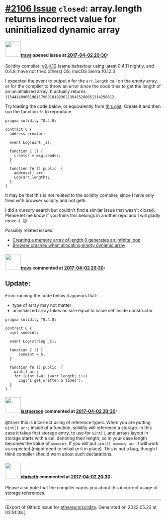 # [\#2106 Issue](https://github.com/ethereum/solidity/issues/2106) `closed`: array.length returns incorrect value for uninitialized dynamic array 

#### <img src="https://avatars.githubusercontent.com/u/7369273?u=9a08e6fddcdebf18ab6c705dda4df20682c50658&v=4" width="50">[travs](https://github.com/travs) opened issue at [2017-04-02 20:30](https://github.com/ethereum/solidity/issues/2106):

Solidity compiler: [v0.4.10](https://ethereum.github.io/browser-solidity/#version=soljson-v0.4.10+commit.f0d539ae.js) (same behaviour using latest 0.4.11 nightly, and 0.4.8; have not tried others)
OS: macOS Sierra 10.12.3

I expected the event to output `0` for the `arr.length` call on the empty array, or for the compiler to throw an error since the code tries to get the length of an uninitialized array.
It actually returns `1154414090619811796818182302139415280051214250812`.

Try loading the code below, or equivalently from [this gist](https://gist.github.com/anonymous/98678f7fc80592c4d9685d0720b3e630).
Create it and then run the function `fn` to reproduce.

```solidity
pragma solidity ^0.4.8;

contract C {
  address creator;

  event Log(uint _i);

  function C () {
    creator = msg.sender;
  }

  function fn () public  {
    address[] arr;
    Log(arr.length);
  }
}
```

It may be that this is not related to the solidity compiler, since I have only tried with browser solidity and not geth.

I did a cursory search but couldn't find a similar issue that wasn't closed. Please let me know if you think this belongs in another repo  and I will gladly move it. 😄 

Possibly related issues:

- [Creating a memory array of length 0 generates an infinite loop](https://github.com/ethereum/solidity/issues/590)
- [Browser crashes when allocating empty dynamic array](https://github.com/chriseth/browser-solidity/issues/107)

#### <img src="https://avatars.githubusercontent.com/u/7369273?u=9a08e6fddcdebf18ab6c705dda4df20682c50658&v=4" width="50">[travs](https://github.com/travs) commented at [2017-04-02 20:30](https://github.com/ethereum/solidity/issues/2106#issuecomment-291013192):

## Update:

From running the code below it appears that:
- type of array may not matter
- uninitialized array takes on size equal to value set inside constructor

```solidity
pragma solidity ^0.4.8;

contract C {
  uint someint;

  event Log(string _s);

  function C () {
      someint = 5;
  }

  function fn () public  {
    uint[] arr;
    for (uint i=0; i<arr.length; i++)
      Log('I get written 5 times');
  }
}
```

#### <img src="https://avatars.githubusercontent.com/u/6198746?v=4" width="50">[lastperson](https://github.com/lastperson) commented at [2017-04-02 20:30](https://github.com/ethereum/solidity/issues/2106#issuecomment-291883658):

@travs this is incorrect using of reference types.
When you are putting `uint[] arr;` inside of a function, solidity will reference a storage. In this case it takes first storage entry, to use for `uint[]`, and arrays layout in storage starts with a cell denoting their length, so in your case length becomes the value of `someint`.
If you will put `uint[] memory arr` it will work as expected (might need to initialize it in place).
This is not a bug, though I think compiler should warn about such declarations.

#### <img src="https://avatars.githubusercontent.com/u/9073706?v=4" width="50">[chriseth](https://github.com/chriseth) commented at [2017-04-02 20:30](https://github.com/ethereum/solidity/issues/2106#issuecomment-292163197):

Please also note that the compiler warns you about this incorrect usage of storage references.


-------------------------------------------------------------------------------



[Export of Github issue for [ethereum/solidity](https://github.com/ethereum/solidity). Generated on 2022.05.23 at 03:51:38.]
